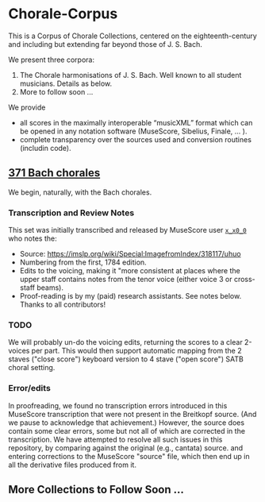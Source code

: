 # Chorale-Corpus

This is a Corpus of Chorale Collections, centered on the eighteenth-century
and including but extending far beyond those of J. S. Bach.

We present three corpora:
1. The Chorale harmonisations of J. S. Bach. Well known to all student musicians. Details as below.
2. More to follow soon ... 

We provide
- all scores in the maximally interoperable “musicXML” format which can be opened in any
  notation software (MuseScore, Sibelius, Finale, … ).
- complete transparency over the sources used and conversion routines (includin code).

## [371 Bach chorales](./Bach,_Johann_Sebastian/Chorales)

We begin, naturally, with the Bach chorales.

### Transcription and Review Notes

This set was initially transcribed and released by MuseScore user 
[`x_x0_0`](https://musescore.com/user/11015626/sets/5105738) 
who notes the:
- Source: https://imslp.org/wiki/Special:ImagefromIndex/318117/uhuo
- Numbering from the first, 1784 edition.
- Edits to the voicing, making it "more consistent at places where the upper staff contains 
  notes from the tenor voice (either voice 3 or cross-staff beams).
- Proof-reading is by my (paid) research assistants. See notes below. Thanks to all contributors!

### TODO

We will probably un-do the voicing edits, returning the scores to a clear 2-voices per part.
This would then support automatic mapping 
from the 2 staves ("close score") keyboard version 
to 4 stave ("open score") SATB choral setting.

### Error/edits

In proofreading, we found no transcription errors introduced in
this MuseScore transcription that were not present in the Breitkopf source.
(And we pause to acknowledge that achievement.)
However, the source does contain some clear errors, 
some but not all of which are corrected in the transcription.
We have attempted to resolve all such issues in this repository,
by comparing against the original (e.g., cantata) source.
and entering corrections to the MuseScore "source" file, 
which then end up in all the derivative files produced from it.

## More Collections to Follow Soon ...